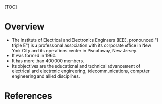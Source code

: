 [TOC]

# Overview
- The Institute of Electrical and Electronics Engineers (IEEE, pronounced "I triple E") is a professional association with its corporate office in New York City and its operations center in Piscataway, New Jersey.
- It was formed in 1963.
- It has more than 400,000 members.
- Its objectives are the educational and technical advancement of electrical and electronic engineering, telecommunications, computer engineering and allied disciplines.

# References
[1]: https://www.ieee.org "Homepage"
